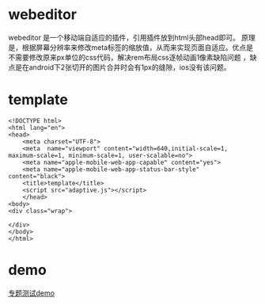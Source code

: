 ﻿# webeditor

webeditor 是一个移动端自适应的插件，引用插件放到html头部head即可。
原理是，根据屏幕分辨率来修改meta标签的缩放值，从而来实现页面自适应。优点是不需要修改原来px单位的css代码，解决rem布局css逐帧动画1像素缺陷问题 ，缺点是在android下2张切开的图片合并时会有1px的缝隙，ios没有该问题。



# template
    <!DOCTYPE html>
    <html lang="en">
    <head>
        <meta charset="UTF-8">
        <meta  name="viewport" content="width=640,initial-scale=1, maximum-scale=1, minimum-scale=1, user-scalable=no">
		<meta name="apple-mobile-web-app-capable" content="yes">
        <meta name="apple-mobile-web-app-status-bar-style" content="black">
        <title>template</title>
        <script src="adaptive.js"></script>
        </head>
    <body>
    <div class="wrap">

    </div>
    </body>
    </html>

# demo
[专题测试demo](https://heqing0712.github.io/adaptive/examples)
